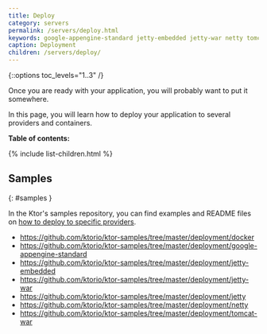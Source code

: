 ```yaml
---
title: Deploy
category: servers
permalink: /servers/deploy.html
keywords: google-appengine-standard jetty-embedded jetty-war netty tomcat-war heroku nginx war fat-jar docker packing proguard
caption: Deployment 
children: /servers/deploy/
---
```


{::options toc_levels="1..3" /}

Once you are ready with your application, you will probably want to put it somewhere.

In this page, you will learn how to deploy your application to several providers and containers. 

**Table of contents:**

{% include list-children.html %}

## Samples
{: #samples }

In the Ktor's samples repository, you can find examples and README files
on [how to deploy to specific providers](https://github.com/ktorio/ktor-samples/tree/master/deployment).

* <https://github.com/ktorio/ktor-samples/tree/master/deployment/docker>
* <https://github.com/ktorio/ktor-samples/tree/master/deployment/google-appengine-standard>
* <https://github.com/ktorio/ktor-samples/tree/master/deployment/jetty-embedded>
* <https://github.com/ktorio/ktor-samples/tree/master/deployment/jetty-war>
* <https://github.com/ktorio/ktor-samples/tree/master/deployment/jetty>
* <https://github.com/ktorio/ktor-samples/tree/master/deployment/netty>
* <https://github.com/ktorio/ktor-samples/tree/master/deployment/tomcat-war>
